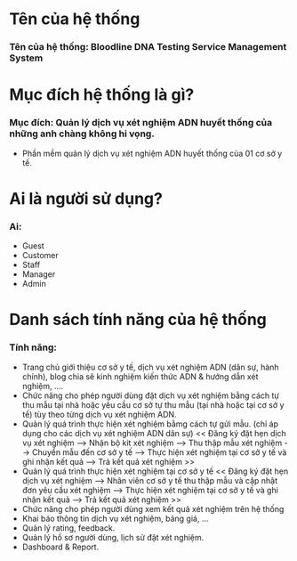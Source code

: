 
# Tên của hệ thống
### Tên của hệ thống:  Bloodline DNA Testing Service Management System

# Mục đích hệ thống là gì?

### Mục đích: Quản lý dịch vụ xét nghiệm ADN huyết thống của những anh chàng không hi vọng.
- Phần mềm quản lý dịch vụ xét nghiệm ADN huyết thống của 01 cơ sở y tế.

# Ai là người sử dụng?
### Ai:
- Guest
- Customer
- Staff
- Manager
- Admin


# Danh sách tính năng của hệ thống
### Tính năng:
 - Trang chủ giới thiệu cơ sở y tế, dịch vụ xét nghiệm ADN (dân sự, hành chính), blog chia sẽ kinh nghiệm kiến thức ADN & hướng dẫn xét nghiệm, ….
 - Chức năng cho phép người dùng đặt dịch vụ xét nghiệm bằng cách tự thu mẫu tại nhà hoặc yêu cầu cơ sở tự thu mẫu (tại nhà hoặc tại cơ sở y tế) tùy theo từng dịch vụ xét nghiệm ADN.
 - Quản lý quá trình thực hiện xét nghiệm bằmg cách tự gửi mẫu. (chỉ áp dụng cho các dịch vụ xét nghiệm ADN dân sự)
  << Đăng ký đặt hẹn dịch vụ xét nghiệm --> Nhận bộ kit xét nghiệm --> Thu thập mẫu xét nghiệm --> Chuyển mẫu đến cơ sở y tế --> Thực hiện xét nghiệm tại cơ sở y tế và ghi nhận kết quả --> Trả kết quả xét nghiệm >>
 - Quản lý quá trình thực hiện xét nghiệm tại cơ sở y tế
  << Đăng ký đặt hẹn dịch vụ xét nghiệm --> Nhân viên cơ sở y tế thu thập mẫu và cập nhật đơn yêu cầu xét nghiệm --> Thực hiện xét nghiệm tại cơ sở y tế và ghi nhận kết quả --> Trả kết quả xét nghiệm >>
 - Chức năng cho phép người dùng xem kết quả xét nghiệm trên hệ thống
 - Khai báo thông tin dịch vụ xét nghiệm, bảng giá, ...
 - Quản lý rating, feedback.
 - Quản lý hồ sơ người dùng, lịch sử đặt xét nghiệm.
 - Dashboard & Report.
